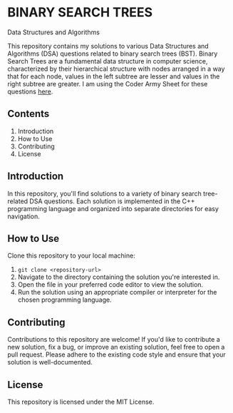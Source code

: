 # BINARY SEARCH TREES

Data Structures and Algorithms

This repository contains my solutions to various Data Structures and Algorithms (DSA) questions related to binary search trees (BST). Binary Search Trees are a fundamental data structure in computer science, characterized by their hierarchical structure with nodes arranged in a way that for each node, values in the left subtree are lesser and values in the right subtree are greater. I am using the Coder Army Sheet for these questions [here](https://docs.google.com/spreadsheets/d/1Pud-vdSPhhljScynHvTUGRE5yxEV6dCMb45rOwoSt_Q/edit#gid=0).

## Contents

1. Introduction
2. How to Use
3. Contributing
4. License

## Introduction

In this repository, you'll find solutions to a variety of binary search tree-related DSA questions. Each solution is implemented in the C++ programming language and organized into separate directories for easy navigation.

## How to Use

Clone this repository to your local machine:

1. `git clone <repository-url>`
2. Navigate to the directory containing the solution you're interested in.
3. Open the file in your preferred code editor to view the solution.
4. Run the solution using an appropriate compiler or interpreter for the chosen programming language.

## Contributing

Contributions to this repository are welcome! If you'd like to contribute a new solution, fix a bug, or improve an existing solution, feel free to open a pull request. Please adhere to the existing code style and ensure that your solution is well-documented.

## License

This repository is licensed under the MIT License.

